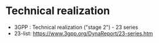 # Technical realization 

* 3GPP : Technical realization ("stage 2") - 23 series
* 23-list: https://www.3gpp.org/DynaReport/23-series.htm



